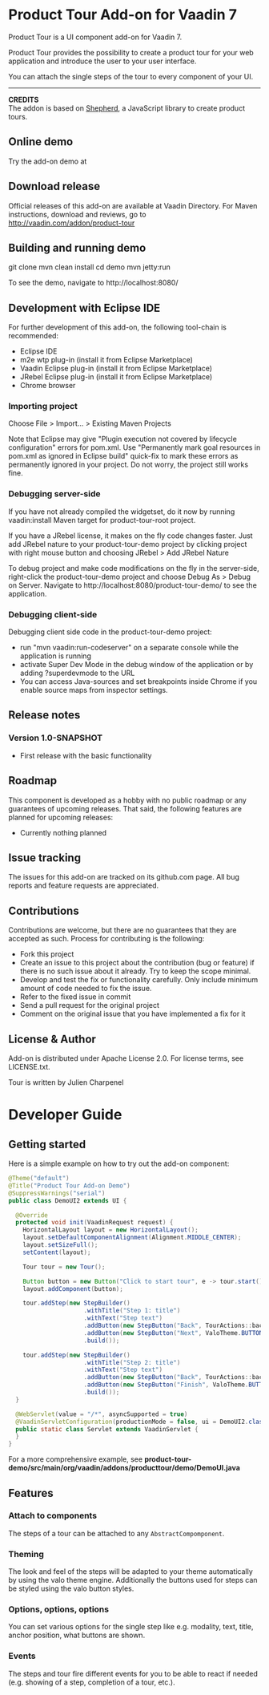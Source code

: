 # Product Tour Add-on for Vaadin 7

Product Tour is a UI component add-on for Vaadin 7.

Product Tour provides the possibility to create a product tour for your web application and introduce the user to your user interface.

You can attach the single steps of the tour to every component of your UI.

---
  
**CREDITS**  
The addon is based on [Shepherd](http://github.hubspot.com/shepherd/), a JavaScript library to create product tours.

## Online demo

Try the add-on demo at <url of the online demo>

## Download release

Official releases of this add-on are available at Vaadin Directory. For Maven instructions, download and reviews, go to http://vaadin.com/addon/product-tour

## Building and running demo

git clone <url of the Tour repository>
mvn clean install
cd demo
mvn jetty:run

To see the demo, navigate to http://localhost:8080/

## Development with Eclipse IDE

For further development of this add-on, the following tool-chain is recommended:
- Eclipse IDE
- m2e wtp plug-in (install it from Eclipse Marketplace)
- Vaadin Eclipse plug-in (install it from Eclipse Marketplace)
- JRebel Eclipse plug-in (install it from Eclipse Marketplace)
- Chrome browser

### Importing project

Choose File > Import... > Existing Maven Projects

Note that Eclipse may give "Plugin execution not covered by lifecycle configuration" errors for pom.xml. Use "Permanently mark goal resources in pom.xml as ignored in Eclipse build" quick-fix to mark these errors as permanently ignored in your project. Do not worry, the project still works fine. 

### Debugging server-side

If you have not already compiled the widgetset, do it now by running vaadin:install Maven target for product-tour-root project.

If you have a JRebel license, it makes on the fly code changes faster. Just add JRebel nature to your product-tour-demo project by clicking project with right mouse button and choosing JRebel > Add JRebel Nature

To debug project and make code modifications on the fly in the server-side, right-click the product-tour-demo project and choose Debug As > Debug on Server. Navigate to http://localhost:8080/product-tour-demo/ to see the application.

### Debugging client-side

Debugging client side code in the product-tour-demo project:
  - run "mvn vaadin:run-codeserver" on a separate console while the application is running
  - activate Super Dev Mode in the debug window of the application or by adding ?superdevmode to the URL
  - You can access Java-sources and set breakpoints inside Chrome if you enable source maps from inspector settings.
 
## Release notes

### Version 1.0-SNAPSHOT
- First release with the basic functionality

## Roadmap

This component is developed as a hobby with no public roadmap or any guarantees of upcoming releases. That said, the following features are planned for upcoming releases:
- Currently nothing planned

## Issue tracking

The issues for this add-on are tracked on its github.com page. All bug reports and feature requests are appreciated. 

## Contributions

Contributions are welcome, but there are no guarantees that they are accepted as such. Process for contributing is the following:
- Fork this project
- Create an issue to this project about the contribution (bug or feature) if there is no such issue about it already. Try to keep the scope minimal.
- Develop and test the fix or functionality carefully. Only include minimum amount of code needed to fix the issue.
- Refer to the fixed issue in commit
- Send a pull request for the original project
- Comment on the original issue that you have implemented a fix for it

## License & Author

Add-on is distributed under Apache License 2.0. For license terms, see LICENSE.txt.

Tour is written by Julien Charpenel

# Developer Guide

## Getting started

Here is a simple example on how to try out the add-on component:

```java
@Theme("default")
@Title("Product Tour Add-on Demo")
@SuppressWarnings("serial")
public class DemoUI2 extends UI {

  @Override
  protected void init(VaadinRequest request) {
    HorizontalLayout layout = new HorizontalLayout();
    layout.setDefaultComponentAlignment(Alignment.MIDDLE_CENTER);
    layout.setSizeFull();
    setContent(layout);

    Tour tour = new Tour();

    Button button = new Button("Click to start tour", e -> tour.start());
    layout.addComponent(button);

    tour.addStep(new StepBuilder()
                     .withTitle("Step 1: title")
                     .withText("Step text")
                     .addButton(new StepButton("Back", TourActions::back))
                     .addButton(new StepButton("Next", ValoTheme.BUTTON_PRIMARY, TourActions::next))
                     .build());

    tour.addStep(new StepBuilder()
                     .withTitle("Step 2: title")
                     .withText("Step text")
                     .addButton(new StepButton("Back", TourActions::back))
                     .addButton(new StepButton("Finish", ValoTheme.BUTTON_PRIMARY, TourActions::next))
                     .build());
  }

  @WebServlet(value = "/*", asyncSupported = true)
  @VaadinServletConfiguration(productionMode = false, ui = DemoUI2.class)
  public static class Servlet extends VaadinServlet {
  }
}
```

For a more comprehensive example, see **product-tour-demo/src/main/org/vaadin/addons/producttour/demo/DemoUI.java**

## Features

### Attach to components

The steps of a tour can be attached to any `AbstractCompomponent`.

### Theming

The look and feel of the steps will be adapted to your theme automatically by using the valo theme engine.
Additionally the buttons used for steps can be styled using the valo button styles.

### Options, options, options

You can set various options for the single step like e.g. modality, text, title, anchor position, what buttons are shown.

### Events

The steps and tour fire different events for you to be able to react if needed (e.g. showing of a step, completion of a tour, etc.).
